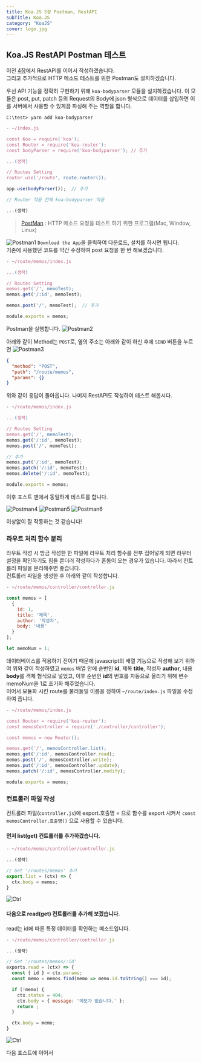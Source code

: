 ```yaml
---
title: Koa.JS 5장 Postman, RestAPI
subTitle: Koa.JS
category: "KoaJS"
cover: logo.jpg
---
```


## Koa.JS RestAPI Postman 테스트
이전 [4장](/koa04-js)에서 RestAPI를 이어서 작성하겠습니다.  
그리고 추가적으로 HTTP 메소드 테스트를 위한 Postman도 설치하겠습니다.

우선 API 기능을 정확히 구현하기 위해 `koa-bodyparser` 모듈을 설치하겠습니다.
이 모듈은 post, put, patch 등의 Request의 Body에 json 형식으로 데이터를 삽입하면
이를 서버에서 사용할 수 있게끔 파싱해 주는 역할을 합니다.

`C:\test> yarn add koa-bodyparser`

```js
- ~/index.js

const Koa = require('koa');
const Router = require('koa-router');
const bodyParser = require('koa-bodyparser'); // 추가

...(생략)

// Routes Setting
router.use('/route', route.router());

app.use(bodyParser());  // 추가

// Router 적용 전에 koa-bodyparser 적용

...(생략)
```


> <a href="https://www.getpostman.com/products" target="_blank">PostMan</a> : 
HTTP 메소드 요청을 테스트 하기 위한 프로그램(Mac, Window, Linux)

![Postman1](./postman1.png)
`Download the App`을 클릭하여 다운로드, 설치를 하시면 됩니다.  
기존에 사용했던 코드를 약간 수정하여 post 요청을 한 번 해보겠습니다.

```js
- ~/route/memos/index.js

...(생략)

// Routes Setting
memos.get('/', memoTest);
memos.get('/:id', memoTest);

memos.post('/', memoTest);  // 추가

module.exports = memos;
```

Postman을 실행합니다.
![Postman2](./postman2.png)

아래와 같이 Method는 `POST`로, 옆의 주소는 아래와 같이 하신 후에 `SEND` 버튼을 누르면
![Postman3](./postman3.png)

```json
{
  "method": "POST",
  "path": "/route/memos",
  "params": {}
}
```
위와 같이 응답이 돌아옵니다. 나머지 RestAPI도 작성하여 테스트 해봅시다.

```js
- ~/route/memos/index.js

...(생략)

// Routes Setting
memos.get('/', memoTest);
memos.get('/:id', memoTest);
memos.post('/', memoTest);

// 추가
memos.put('/:id', memoTest);
memos.patch('/:id', memoTest);
memos.delete('/:id', memoTest);

module.exports = memos;
```

이후 포스트 맨에서 동일하게 테스트를 합니다.

![Postman4](./postman4.png)
![Postman5](./postman5.png)
![Postman6](./postman6.png)

이상없이 잘 작동하는 것 같습니다!

### 라우트 처리 함수 분리
라우트 작성 시 방금 작성한 한 파일에 라우트 처리 함수를 전부 집어넣게 되면 라우터 설정을 확인하기도
힘들 뿐더러 작성하다가 혼동이 오는 경우가 있습니다. 따라서 컨트롤러 파일을 분리해주면 좋습니다.  
컨트롤러 파일을 생성한 후 아래와 같이 작성합니다.

```js
- ~/route/memos/controller/controller.js

const memos = [
  {
    id: 1,
    title: '제목',
    author: '작성자',
    body: '내용'
  }
];

let memoNum = 1;
```

데이터베이스를 적용하기 전이기 때문에 javascript의 배열 기능으로 작성해 보기 위하여 위와 같이
작성하였고 `memos` 배열 안에 순번인 **id**, 제목 **title**, 작성자 **author**, 내용 **body**를
객체 형식으로 넣었고, 이후 순번인 **id**의 번호를 자동으로 올리기 위해 변수 memoNum을 1로 초기화 해주었습니다.  
이어서 모듈화 시킨 route를 불러들일 이름을 정하여 `~/route/index.js` 파일을 수정하여 줍니다.

```js
- ~/route/memos/index.js

const Router = require('koa-router');
const memosController = require('./controller/controller');

const memos = new Router();

memos.get('/', memosController.list);
memos.get('/:id', memosController.read);
memos.post('/', memosController.write);
memos.put('/:id', memosController.update);
memos.patch('/:id', memosController.modify);

module.exports = memos;
```

### 컨트롤러 파일 작성
컨트롤러 파일(`controller.js`)에 export.호출명 = 으로 함수를 export 시켜서
`const memosController.호출명()` 으로 사용할 수 있습니다.  

#### 먼저 list(get) 컨트롤러를 추가하겠습니다.

```js
- ~/route/memos/controller/controller.js

...(생략)

// Get '/routes/memos' 추가
export.list = (ctx) => {
  ctx.body = memos;
}
```
![Ctrl](./ctrl1.png)

#### 다음으로 read(get) 컨트롤러를 추가해 보겠습니다.
read는 id에 따른 특정 데이터를 확인하는 메소드입니다.
```js
- ~/route/memos/controller/controller.js

...(생략)

// Get '/routes/memos/:id'
exports.read = (ctx) => {
  const { id } = ctx.params;
  const memo = memos.find(memo => memo.id.toString() === id);

  if (!memo) {
    ctx.status = 404;
    ctx.body = { message: '메모가 없습니다.' };
    return ;
  }

  ctx.body = memo;
}
```
![Ctrl](./ctrl2.png)

다음 포스트에 이어서